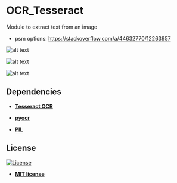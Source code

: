 # OCR_Tesseract
Module to extract text from an image

- psm options: https://stackoverflow.com/a/44632770/12263957

![alt text](https://raw.githubusercontent.com/rocketbot-cl/OCR_Tesseract/master/example/ocr1.png)

![alt text](https://raw.githubusercontent.com/rocketbot-cl/OCR_Tesseract/master/example/test.png)

![alt text](https://raw.githubusercontent.com/rocketbot-cl/OCR_Tesseract/master/example/ocr2.png)

<h2>Dependencies</h2>

<ul>
  <li>
    <strong>
      <a href="https://github.com/tesseract-ocr/tesseract">Tesseract OCR</a>
    </strong> 
  </li>  
</ul>  
<ul>
  <li>
    <strong>
      <a href="https://pypi.org/project/pyocr/">pyocr</a>
    </strong> 
  </li>  
</ul>  
<ul>
  <li>
    <strong>
      <a href="https://pypi.org/project/PIL/">PIL</a>
    </strong> 
  </li>  
</ul>  

<h2>License</h2>

<p><a href="http://badges.mit-license.org" rel="nofollow"><img src="https://camo.githubusercontent.com/107590fac8cbd65071396bb4d04040f76cde5bde/687474703a2f2f696d672e736869656c64732e696f2f3a6c6963656e73652d6d69742d626c75652e7376673f7374796c653d666c61742d737175617265" alt="License" data-canonical-src="http://img.shields.io/:license-mit-blue.svg?style=flat-square" style="max-width:100%;"></a></p>

<ul>
  <li><strong><a href="http://opensource.org/licenses/mit-license.php" rel="nofollow">MIT license</a></strong></li>
</ul>  

